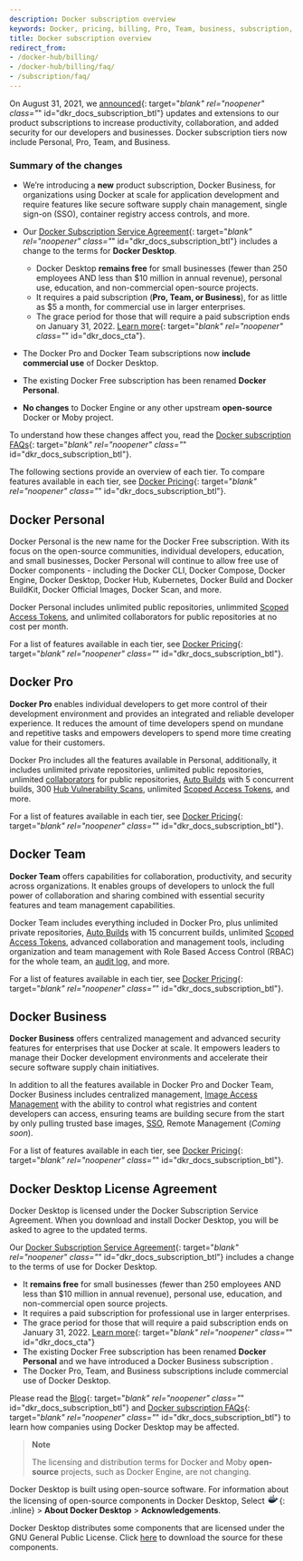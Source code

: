 ```yaml
---
description: Docker subscription overview
keywords: Docker, pricing, billing, Pro, Team, business, subscription, tier, plan
title: Docker subscription overview
redirect_from:
- /docker-hub/billing/
- /docker-hub/billing/faq/
- /subscription/faq/
---
```


On August 31, 2021, we [announced](https://www.docker.com/blog/updating-product-subscriptions/){: target="_blank" rel="noopener" class="_" id="dkr_docs_subscription_btl"} updates and extensions to our product subscriptions to increase productivity, collaboration, and added security for our developers and businesses. Docker subscription tiers now include Personal, Pro, Team, and Business.

### Summary of the changes

- We’re introducing a **new** product subscription, Docker Business, for organizations using Docker at scale for application development and require features like secure software supply chain management, single sign-on (SSO), container registry access controls, and more.

- Our [Docker Subscription Service Agreement](https://www.docker.com/legal/docker-subscription-service-agreement){: target="_blank" rel="noopener" class="_" id="dkr_docs_subscription_btl"} includes a change to the terms for **Docker Desktop**.
    - Docker Desktop **remains free** for small businesses (fewer than 250 employees AND less than $10 million in annual revenue), personal use, education, and non-commercial open-source projects.
    - It requires a paid subscription (**Pro, Team, or Business**), for as little as $5 a month, for commercial use in larger enterprises.
    - The grace period for those that will require a paid subscription ends on
      January 31, 2022. [Learn more](https://www.docker.com/blog/the-grace-period-for-the-docker-subscription-service-agreement-ends-soon-heres-what-you-need-to-know/){:
 target="_blank" rel="noopener" class="_" id="dkr_docs_cta"}.
- The Docker Pro and Docker Team subscriptions now **include commercial use** of Docker Desktop.
- The existing Docker Free subscription has been renamed **Docker Personal**.
- **No changes** to Docker Engine or any other upstream **open-source** Docker or Moby project.

To understand how these changes affect you, read the [Docker subscription FAQs](https://www.docker.com/pricing/faq){: target="_blank" rel="noopener" class="_" id="dkr_docs_subscription_btl"}.

The following sections provide an overview of each tier. To compare features available in each tier, see [Docker Pricing](https://www.docker.com/pricing/){: target="_blank" rel="noopener" class="_" id="dkr_docs_subscription_btl"}.

## Docker Personal

Docker Personal is the new name for the Docker Free subscription. With its focus on the open-source communities, individual developers, education, and small businesses, Docker Personal will continue to allow free use of Docker components - including the Docker CLI, Docker Compose, Docker Engine, Docker Desktop, Docker Hub, Kubernetes, Docker Build and Docker BuildKit, Docker Official Images, Docker Scan, and more.

Docker Personal includes unlimited public repositories, unlimmited [Scoped Access Tokens](../docker-hub/access-tokens.md), and unlimited collaborators for public repositories at no cost per month.

For a list of features available in each tier, see [Docker Pricing](https://www.docker.com/pricing/){: target="_blank" rel="noopener" class="_" id="dkr_docs_subscription_btl"}.

## Docker Pro

**Docker Pro** enables individual developers to get more control of their development environment and provides an integrated and reliable developer experience. It reduces the amount of time developers spend on mundane and repetitive tasks and empowers developers to spend more time creating value for their customers.

Docker Pro includes all the features available in Personal, additionally, it includes unlimited private repositories, unlimited public repositories, unlimited [collaborators](../docker-hub/repos.md#collaborators-and-their-role) for public repositories, [Auto Builds](../docker-hub/builds/index.md) with 5 concurrent builds, 300 [Hub Vulnerability Scans](../docker-hub/vulnerability-scanning.md), unlimited [Scoped Access Tokens](../docker-hub/access-tokens.md), and more.

For a list of features available in each tier, see [Docker Pricing](https://www.docker.com/pricing/){: target="_blank" rel="noopener" class="_" id="dkr_docs_subscription_btl"}.

## Docker Team

**Docker Team** offers capabilities for collaboration, productivity, and security across organizations. It enables groups of developers to unlock the full power of collaboration and sharing combined with essential security features and team management capabilities.

Docker Team includes everything included in Docker Pro, plus unlimited private repositories, [Auto Builds](../docker-hub/builds/index.md) with 15 concurrent builds, unlimited [Scoped Access Tokens](../docker-hub/access-tokens.md), advanced collaboration and management tools, including organization and team management with Role Based Access Control (RBAC) for the whole team, an [audit log](../docker-hub/audit-log.md), and more.

For a list of features available in each tier, see [Docker Pricing](https://www.docker.com/pricing/){: target="_blank" rel="noopener" class="_" id="dkr_docs_subscription_btl"}.

## Docker Business

**Docker Business** offers centralized management and advanced security features for enterprises that use Docker at scale. It empowers leaders to manage their Docker development environments and accelerate their secure software supply chain initiatives.

In addition to all the features available in Docker Pro and Docker Team, Docker Business includes centralized management, [Image Access Management](../docker-hub/image-access-management.md) with the ability to control what registries and content developers can access, ensuring teams are building secure from the start by only pulling trusted base images, [SSO](../single-sign-on/index.md), Remote Management (_Coming soon_).

For a list of features available in each tier, see [Docker Pricing](https://www.docker.com/pricing/){: target="_blank" rel="noopener" class="_" id="dkr_docs_subscription_btl"}.

## Docker Desktop License Agreement

Docker Desktop is licensed under the Docker Subscription Service Agreement. When you download and install Docker Desktop, you will be asked to agree to the updated terms.

Our [Docker Subscription Service Agreement](https://www.docker.com/legal/docker-subscription-service-agreement){: target="_blank" rel="noopener" class="_" id="dkr_docs_subscription_btl"} includes a change to the terms of use for Docker Desktop.

- It **remains free** for small businesses (fewer than 250 employees AND less than $10 million in annual revenue), personal use, education, and non-commercial open source projects.
- It requires a paid subscription for professional use in larger enterprises.
- The grace period for those that will require a paid subscription ends on January 31, 2022. [Learn more](https://www.docker.com/blog/the-grace-period-for-the-docker-subscription-service-agreement-ends-soon-heres-what-you-need-to-know/){:
 target="_blank" rel="noopener" class="_" id="dkr_docs_cta"}
- The existing Docker Free subscription has been renamed **Docker Personal** and we have introduced a Docker Business subscription .
- The Docker Pro, Team, and Business subscriptions include commercial use of Docker Desktop.

Please read the [Blog](https://www.docker.com/blog/updating-product-subscriptions/){: target="_blank" rel="noopener" class="_" id="dkr_docs_subscription_btl"} and [Docker subscription FAQs](https://www.docker.com/pricing/faq){: target="_blank" rel="noopener" class="_" id="dkr_docs_subscription_btl"} to learn how companies using Docker Desktop may be affected.

> **Note**
>
> The licensing and distribution terms for Docker and Moby **open-source** projects, such as Docker Engine, are not changing.

Docker Desktop is built using open-source software. For information about the licensing of open-source components in Docker Desktop, Select ![whale menu](../desktop/mac/images/whale-x.png){: .inline} > **About Docker Desktop** > **Acknowledgements**.

Docker Desktop distributes some components that are licensed under the
GNU General Public License. Click [here](https://download.docker.com/opensource/License.tar.gz) to download the source for these components.
